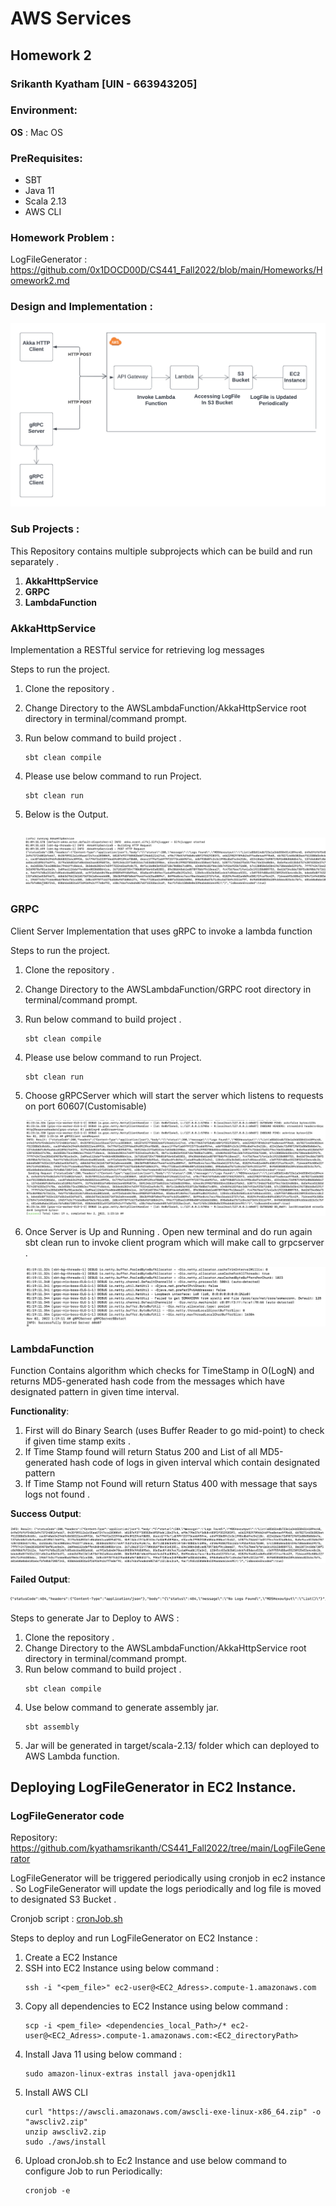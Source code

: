 # AWS Services
## Homework 2

### Srikanth Kyatham [UIN - 663943205]


### Environment:
**OS** : Mac OS

### PreRequisites:
- SBT
- Java 11
- Scala 2.13
- AWS CLI

### Homework Problem :
LogFileGenerator : https://github.com/0x1DOCD00D/CS441_Fall2022/blob/main/Homeworks/Homework2.md

### Design and Implementation :

![HW2.png](images/HW2.png "Architecture")

### Sub Projects :
This Repository contains multiple subprojects which can be build and run separately .
1. **AkkaHttpService**
2. **GRPC**  
3. **LambdaFunction** 


### AkkaHttpService

Implementation a RESTful service for retrieving log messages

Steps to run the project.
1. Clone the repository .
2. Change Directory to the AWSLambdaFunction/AkkaHttpService root directory in terminal/command prompt.
3. Run below command to build project .
    ```
    sbt clean compile
    ```
4. Please use below command to run Project.
    ```
    sbt clean run
    ```
5. Below is the Output.

    ![akkaOutput.png](images/akkaOutput.png)
    ---

### GRPC

Client Server Implementation that uses gRPC to invoke a lambda function

Steps to run the project.
1. Clone the repository .
2. Change Directory to the AWSLambdaFunction/GRPC root directory in terminal/command prompt.
3. Run below command to build project .
    ```
    sbt clean compile
    ```
4. Please use below command to run Project.
    ```
    sbt clean run
    ```
5. Choose gRPCServer which will start the server which listens to requests on port 60607(Customisable) 

    ![grpcServerOut.png](images/grpcServerOut.png)

6. Once Server is Up and Running . Open new terminal and do run again sbt clean run to invoke client program which will make call to grpcserver .

    ![grpcClientOut.png](images/grpcClientOut.png)

### LambdaFunction
Function Contains algorithm which checks for TimeStamp in O(LogN) and returns MD5-generated hash code from the messages which have designated pattern in given time interval.

**Functionality**:
1. First will do Binary Search (uses Buffer Reader to go mid-point) to check if given time stamp exits .
2. If Time Stamp found will return  Status 200 and List of all MD5-generated hash code of logs in given interval which contain designated pattern
3. If Time Stamp not Found will return Status 400 with message that says logs not found .

**Success Output**:

  ![200Success.png](images/200Success.png)

**Failed Output**:

  ![404Error.png](images/404Error.png)

Steps to generate Jar to Deploy to AWS : 
1. Clone the repository .
2. Change Directory to the AWSLambdaFunction/AkkaHttpService root directory in terminal/command prompt.
3. Run below command to build project .
    ```
    sbt clean compile
    ```
4. Use below command to generate assembly jar. 
    ```
    sbt assembly
    ```
5. Jar will be generated in target/scala-2.13/ folder which can deployed to AWS Lambda function.



## Deploying LogFileGenerator in EC2 Instance.

### LogFileGenerator code
 Repository: https://github.com/kyathamsrikanth/CS441_Fall2022/tree/main/LogFileGenerator

LogFileGenerator will be triggered periodically using cronjob in ec2 instance . 
So LogFileGenerator will update the logs periodically and log file is moved to designated S3 Bucket .

Cronjob script : [cronJob.sh](cronJob.sh)

Steps to deploy  and run LogFileGenerator on EC2 Instance :
1. Create a EC2 Instance
2. SSH into EC2 Instance using below command :
    ```
    ssh -i "<pem_file>" ec2-user@<EC2_Adress>.compute-1.amazonaws.com
    ```
3. Copy all dependencies to EC2 Instance using below command :
    ```
    scp -i <pem_file> <dependencies_local_Path>/* ec2-user@<EC2_Adress>.compute-1.amazonaws.com:<EC2_directoryPath>
    ```
4. Install Java 11 using below command :
    ```
    sudo amazon-linux-extras install java-openjdk11 
    ```
5. Install AWS CLI
    ```
    curl "https://awscli.amazonaws.com/awscli-exe-linux-x86_64.zip" -o "awscliv2.zip"
    unzip awscliv2.zip
    sudo ./aws/install
    ```
6. Upload cronJob.sh to Ec2 Instance and use below command to configure Job to run Periodically: 
    ```
    cronjob -e
    ```






